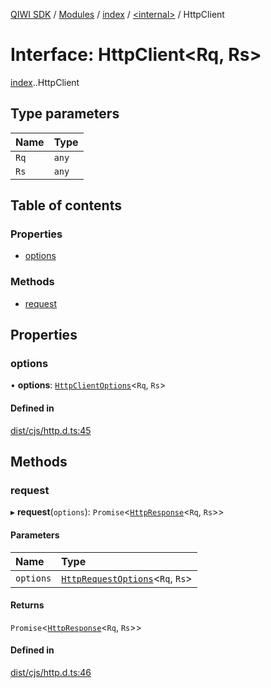[QIWI SDK](../README.md) / [Modules](../modules.md) / [index](../modules/index.md) / [<internal\>](../modules/index._internal_.md) / HttpClient

# Interface: HttpClient<Rq, Rs\>

[index](../modules/index.md).[<internal>](../modules/index._internal_.md).HttpClient

## Type parameters

| Name | Type |
| :------ | :------ |
| `Rq` | `any` |
| `Rs` | `any` |

## Table of contents

### Properties

- [options](index._internal_.HttpClient.md#options)

### Methods

- [request](index._internal_.HttpClient.md#request)

## Properties

### options

• **options**: [`HttpClientOptions`](index._internal_.HttpClientOptions.md)<`Rq`, `Rs`\>

#### Defined in

[dist/cjs/http.d.ts:45](https://github.com/AlexXanderGrib/node-qiwi-sdk/blob/87e5174/dist/cjs/http.d.ts#L45)

## Methods

### request

▸ **request**(`options`): `Promise`<[`HttpResponse`](index._internal_.HttpResponse.md)<`Rq`, `Rs`\>\>

#### Parameters

| Name | Type |
| :------ | :------ |
| `options` | [`HttpRequestOptions`](index._internal_.HttpRequestOptions.md)<`Rq`, `Rs`\> |

#### Returns

`Promise`<[`HttpResponse`](index._internal_.HttpResponse.md)<`Rq`, `Rs`\>\>

#### Defined in

[dist/cjs/http.d.ts:46](https://github.com/AlexXanderGrib/node-qiwi-sdk/blob/87e5174/dist/cjs/http.d.ts#L46)
